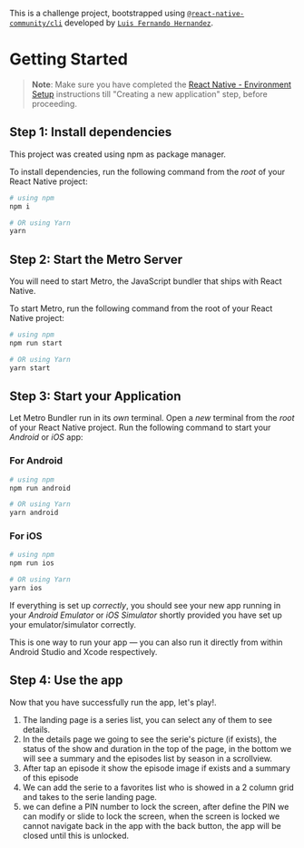 This is a challenge project, bootstrapped using [`@react-native-community/cli`](https://github.com/react-native-community/cli) developed by [`Luis Fernando Hernandez`](https://github.com/luishdez87).

# Getting Started

>**Note**: Make sure you have completed the [React Native - Environment Setup](https://reactnative.dev/docs/environment-setup) instructions till "Creating a new application" step, before proceeding.

## Step 1: Install dependencies

This project was created using npm as package manager.

To install dependencies, run the following command from the _root_ of your React Native project:

```bash
# using npm
npm i

# OR using Yarn
yarn
```

## Step 2: Start the Metro Server

You will need to start Metro, the JavaScript bundler that ships with React Native.

To start Metro, run the following command from the root of your React Native project:

```bash
# using npm
npm run start

# OR using Yarn
yarn start
```

## Step 3: Start your Application

Let Metro Bundler run in its _own_ terminal. Open a _new_ terminal from the _root_ of your React Native project. Run the following command to start your _Android_ or _iOS_ app:

### For Android

```bash
# using npm
npm run android

# OR using Yarn
yarn android
```

### For iOS

```bash
# using npm
npm run ios

# OR using Yarn
yarn ios
```

If everything is set up _correctly_, you should see your new app running in your _Android Emulator_ or _iOS Simulator_ shortly provided you have set up your emulator/simulator correctly.

This is one way to run your app — you can also run it directly from within Android Studio and Xcode respectively.

## Step 4: Use the app

Now that you have successfully run the app, let's play!.

1. The landing page is a series list, you can select any of them to see details.
2. In the details page we going to see the serie's picture (if exists), the status of the show and duration in the top of the page, in the bottom we will see a summary and the episodes list by season in a scrollview.
3. After tap an episode it show the episode image if exists and a summary of this episode
4. We can add the serie to a favorites list who is showed in a 2 column grid and takes to the serie landing page.
5. we can define a PIN number to lock the screen, after define the PIN we can modify or slide to lock the screen, when the screen is locked we cannot navigate back in the app with the back button, the app will be closed until this is unlocked.
